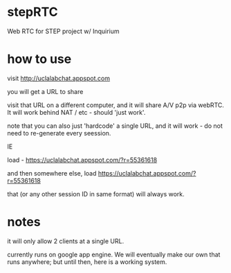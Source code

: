 stepRTC
=======

Web RTC for STEP project w/ Inquirium


how to use
==========

visit http://uclalabchat.appspot.com

you will get a URL to share

visit that URL on a different computer, and it will share A/V p2p via webRTC. It will work behind NAT / etc - should 'just work'. 

note that you can also just 'hardcode' a single URL, and it will work - do not need to re-generate every seession. 

IE

load - 
https://uclalabchat.appspot.com/?r=55361618

and then somewhere else, load
https://uclalabchat.appspot.com/?r=55361618

that (or any other session ID in same format) will always work. 


notes
=====

it will only allow 2 clients at a single URL. 

currently runs on google app engine. We will eventually make our own that runs anywhere; but until then, here is a working system.
